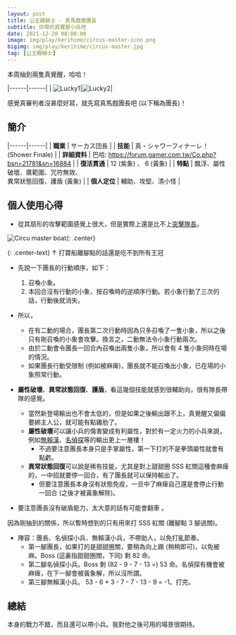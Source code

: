 ```yaml
---
layout: post
title: 公主踢騎士 - 真馬戲團團長
subtitle: 你帶的其實是小兵吧
date: 2021-12-20 00:00:00
image: img/play/kerihime/circus-master-icon.png
bigimg: img/play/kerihime/circus-master.jpg
tag: [公主踢騎士]
---
```


本周抽到兩隻真覺醒，哈哈！

|------|------|
| ![Lucky1](../img/play/kerihime/circus-master-lucky.jpg)|![Lucky2](../img/play/kerihime/judgement-lucky.jpg)|

感覺真審判者沒甚麼好寫，就先寫真馬戲團長吧 (以下稱為團長)！

## 簡介

|------|------|
| **職業** | サーカス団長 |
| **技能** | 真・シャワーフィナーレ！ (Shower Finale) |
| **詳細資料** | 巴哈: <https://forum.gamer.com.tw/Co.php?bsn=21781&sn=16884> |
| **復活貫通** | 12 (紫象) 、 6 (黃象) |
| **特點** | 飄浮、屬性破壞、廣範圍、咒符無效、<br><span class="red">異常狀態回復、護盾</span> (黃象) |
| **個人定位** | 輔助、攻堅、清小怪 |

## 個人使用心得

- 從其扇形的攻擊範圍感覺上很大，但是實際上還是比不上[突擊隊長](../2021-05-29-kerihime-air-striker)。

![Circu master boat](../img/play/kerihime/circus-master-boat.jpg){: .center}

{: .center-text}
↑ 打寶船離腳點的話還是吃不到所有王冠

- 先說一下團長的行動順序，如下：
  1. 召喚小象。
  2. 本回合沒有行動的小象，按召喚時的逆順序行動。若小象行動了三次的話，行動後就消失。

- 所以，
  - 在有二動的場合，團長第二次行動時因為只多召喚了一隻小象，所以之後只有剛召喚的小象會攻擊。換言之，二動無法令小象行動兩次。
  - 由於二動會令團長一回合內召喚出兩隻小象，所以會有 4 隻小象同時在場的情況。
  - 如果團長行動受限制 (例如被麻痺)，團長就不能召喚出小象，已在場的小象照常行動。

- **屬性破壞**、**異常狀態回復**、**護盾**，看這幾個技能就感到很輔助向，很有隊長帶隊的感覺。
  - 當然新登場輸出也不會太低的，但是如果之後輸出跟不上，真覺醒又偏偏要綁主人公，就可能有點雞肋了。
  - **屬性破壞**可以讓小兵的傷害變成有利屬性，對於有一定火力的小兵來說，例如[無賴漢](../2021-12-18-kerihime-ruffian)、[名偵探](../2021-05-30-kerihime-detective)等的輸出更上一層樓！
    - 不過要注意團長本身只是手掌屬性，第一下打的不是拳頭屬性就會有點虧。
  - **異常狀態回復**可以說是稀有技能，尤其是對上甜甜圈 SSS 紅關這種會麻痺的，一中招就要停一回合，有了團長就可以保持輸出了。
    - 但要注意團長本身沒有狀態免疫，一旦中了麻痺自己還是會停止行動一回合 (之後才被黃象解除)。

- 要注意團長沒有破盾能力，太大意的話有可能會翻車 <i class="far fa-grin-squint-tears red" aria-hidden="true"></i>。

因為剛抽到的關係，所以暫時想到的只有用來打 SSS 紅關 (離腳點 3 腳過關)。

- 陣容：團長、名偵探小兵、無賴漢小兵，不帶助人，以免打亂節奏。
  - 第一腳團長，如果打的是甜甜圈關，要稍為向上踢 (稍稍即可)，以免被麻。Boss (這裏指甜甜圈關，下同) 剩 82 命。
  - 第二腳名偵探小兵。Boss 剩 (82 - 9 - 7 - 13 =) 53 命。名偵探有機會被麻痺，在下一腳會被黃象解，所以沒所謂。
  - 第三腳無賴漢小兵。 53 - 6 \* 3 - 7 - 7 - 13 - 9 = -1。打完。

## 總結

本身的戰力不錯，而且還可以帶小兵。我對他之後可用的場景很期待。
